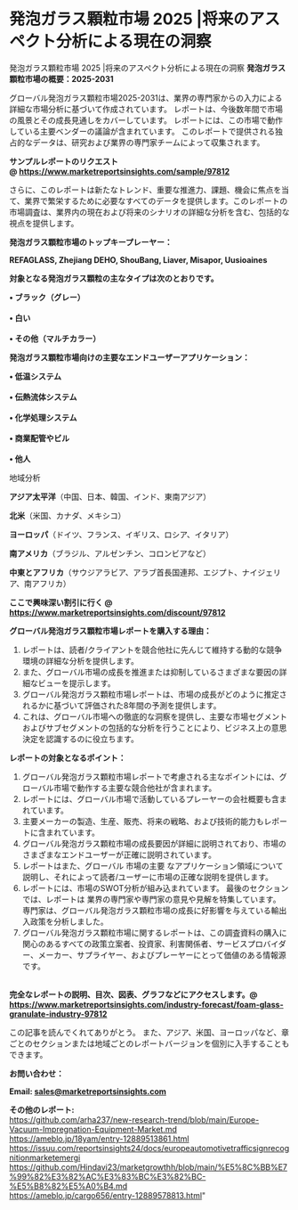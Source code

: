 # 発泡ガラス顆粒市場 2025 |将来のアスペクト分析による現在の洞察
 発泡ガラス顆粒市場 2025 |将来のアスペクト分析による現在の洞察
<strong><b>発泡ガラス顆粒市場の概要：2025-2031</b></strong>

グローバル発泡ガラス顆粒市場2025-2031は、業界の専門家からの入力による詳細な市場分析に基づいて作成されています。 レポートは、今後数年間で市場の風景とその成長見通しをカバーしています。 レポートには、この市場で動作している主要ベンダーの議論が含まれています。 このレポートで提供される独占的なデータは、研究および業界の専門家チームによって収集されます。

<strong>サンプルレポートのリクエスト @ <a href=https://www.marketreportsinsights.com/sample/97812>https://www.marketreportsinsights.com/sample/97812</a></strong>

さらに、このレポートは新たなトレンド、重要な推進力、課題、機会に焦点を当て、業界で繁栄するために必要なすべてのデータを提供します。このレポートの市場調査は、業界内の現在および将来のシナリオの詳細な分析を含む、包括的な視点を提供します。

<strong>発泡ガラス顆粒市場のトップキープレーヤー：</strong>

<strong>REFAGLASS, Zhejiang DEHO, ShouBang, Liaver, Misapor, Uusioaines</strong>

<strong><b>対象となる発泡ガラス顆粒の主なタイプは次のとおりです。</b></strong>

<strong>• ブラック（グレー）<br><br>• 白い<br><br>• その他（マルチカラー）</strong>

<strong><b>発泡ガラス顆粒市場向けの主要なエンドユーザーアプリケーション：</b></strong>

<strong>• 低温システム<br><br>• 伝熱流体システム<br><br>• 化学処理システム<br><br>• 商業配管やビル<br><br>• 他人</strong>

 地域分析

<strong><b>アジア太平洋</b></strong>（中国、日本、韓国、インド、東南アジア）

<strong><b>北米</b></strong>（米国、カナダ、メキシコ）

<strong><b>ヨーロッパ</b></strong>（ドイツ、フランス、イギリス、ロシア、イタリア）

<strong><b>南アメリカ</b></strong>（ブラジル、アルゼンチン、コロンビアなど）

<strong><b>中東とアフリカ</b></strong>（サウジアラビア、アラブ首長国連邦、エジプト、ナイジェリア、南アフリカ）

<strong>ここで興味深い割引に行く @ <a href=https://www.marketreportsinsights.com/discount/97812>https://www.marketreportsinsights.com/discount/97812</a></strong>

<strong><b>グローバル発泡ガラス顆粒市場レポートを購入する理由：</b></strong>
<ol>
  <li>レポートは、読者/クライアントを競合他社に先んじて維持する動的な競争環境の詳細な分析を提供します。</li>
  <li>また、グローバル市場の成長を推進または抑制しているさまざまな要因の詳細なビューを提示します。</li>
  <li>グローバル発泡ガラス顆粒市場レポートは、市場の成長がどのように推定されるかに基づいて評価された8年間の予測を提供します。</li>
  <li>これは、グローバル市場への徹底的な洞察を提供し、主要な市場セグメントおよびサブセグメントの包括的な分析を行うことにより、ビジネス上の意思決定を認識するのに役立ちます。</li>
</ol>
<strong><b>レポートの対象となるポイント：</b></strong>
<ol>
  <li>グローバル発泡ガラス顆粒市場レポートで考慮される主なポイントには、グローバル市場で動作する主要な競合他社が含まれます。</li>
  <li>レポートには、グローバル市場で活動しているプレーヤーの会社概要も含まれています。</li>
  <li>主要メーカーの製造、生産、販売、将来の戦略、および技術的能力もレポートに含まれています。</li>
  <li>グローバル発泡ガラス顆粒市場の成長要因が詳細に説明されており、市場のさまざまなエンドユーザーが正確に説明されています。</li>
  <li>レポートはまた、グローバル 市場の主要 なアプリケーション領域について説明し、それによって読者/ユーザーに市場の正確な説明を提供します。</li>
  <li>レポートには、市場のSWOT分析が組み込まれています。 最後のセクションでは、レポートは 業界の専門家や専門家の意見や見解を特集しています。 専門家は、グローバル発泡ガラス顆粒市場の成長に好影響を与えている輸出入政策を分析しました。</li>
  <li>グローバル発泡ガラス顆粒市場に関するレポートは、この調査資料の購入に関心のあるすべての政策立案者、投資家、利害関係者、サービスプロバイダー、メーカー、サプライヤー、およびプレーヤーにとって価値のある情報源です。</li>
</ol><br>
<strong>完全なレポートの説明、目次、図表、グラフなどにアクセスします。@ <a href=https://www.marketreportsinsights.com/industry-forecast/foam-glass-granulate-industry-97812>https://www.marketreportsinsights.com/industry-forecast/foam-glass-granulate-industry-97812</a></strong>

この記事を読んでくれてありがとう。 また、アジア、米国、ヨーロッパなど、章ごとのセクションまたは地域ごとのレポートバージョンを個別に入手することもできます。

<strong><b>お問い合わせ：</b></strong>

<strong>Email: </strong><a href=mailto:sales@marketreportsinsights.com><strong>sales@marketreportsinsights.com</strong></a>

<strong>その他のレポート:</strong>
<br>
<a href=https://github.com/arha237/new-research-trend/blob/main/Europe-Vacuum-Impregnation-Equipment-Market.md>https://github.com/arha237/new-research-trend/blob/main/Europe-Vacuum-Impregnation-Equipment-Market.md</a>
<br>
<a href=https://ameblo.jp/18yam/entry-12889513861.html>https://ameblo.jp/18yam/entry-12889513861.html</a>
<br>
<a href=https://issuu.com/reportsinsights24/docs/europeautomotivetrafficsignrecognitionmarketemergi>https://issuu.com/reportsinsights24/docs/europeautomotivetrafficsignrecognitionmarketemergi</a>
<br>
<a href=https://github.com/Hindavi23/marketgrowthh/blob/main/%E5%8C%BB%E7%99%82%E3%82%AC%E3%83%BC%E3%82%BC-%E5%B8%82%E5%A0%B4.md>https://github.com/Hindavi23/marketgrowthh/blob/main/%E5%8C%BB%E7%99%82%E3%82%AC%E3%83%BC%E3%82%BC-%E5%B8%82%E5%A0%B4.md</a>
<br>
<a href=https://ameblo.jp/cargo656/entry-12889578813.html>https://ameblo.jp/cargo656/entry-12889578813.html</a>"
